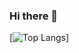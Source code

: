 ### Hi there 👋

[![Top Langs](https://github-readme-stats-git-masterrstaa-rickstaa.vercel.app/api/top-langs/?username=peterb2396&theme=tokyonight)]
